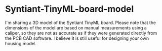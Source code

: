 # Syntiant-TinyML-board-model

I'm sharing a 3D model of the Syntiant TinyML board. Please note that the dimensions of the model are based on manual measurements using a caliper, so they are not as accurate as if they were generated directly from the PCB CAD software. I believe it is still useful for designing your own housing model.
